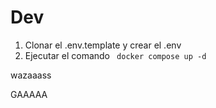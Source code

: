# Dev

1. Clonar el .env.template y crear el .env
2. Ejecutar el comando ``` docker compose up -d```

wazaaass

GAAAAA
